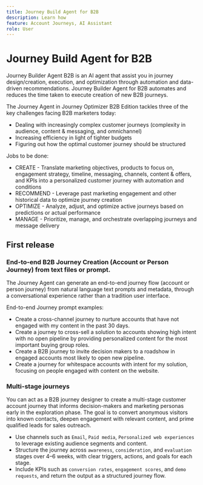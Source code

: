```yaml
---
title: Journey Build Agent for B2B
description: Learn how 
feature: Account Journeys, AI Assistant
role: User
---
```

# Journey Build Agent for B2B

Journey Builder Agent B2B is an AI agent that assist you in journey design/creation, execution, and optimization through automation and data-driven recommendations. Journey Builder Agent for B2B automates and reduces the time taken to execute creation of new B2B journeys.

The Journey Agent in Journey Optimizer B2B Edition tackles three of the key challenges facing B2B marketers today:

* Dealing with increasingly complex customer journeys (complexity in audience, content & messaging, and omnichannel)
* Increasing efficiency in light of tighter budgets
* Figuring out how the optimal customer journey should be structured

Jobs to be done:

* CREATE - Translate marketing objectives, products to focus on, engagement strategy, timeline, messaging, channels, content & offers, and KPIs into a personalized customer journey with automation and conditions
* RECOMMEND - Leverage past marketing engagement and other historical data to optimize journey creation
* OPTIMIZE - Analyze, adjust, and optimize active journeys based on predictions or actual performance
* MANAGE - Prioritize, manage, and orchestrate overlapping journeys and message delivery

## First release

### End-to-end B2B Journey Creation (Account or Person Journey) from text files or prompt.

The Journey Agent can generate an end-to-end journey flow (account or person journey) from natural language text prompts and metadata, through a conversational experience rather than a tradition user interface.

End-to-end Journey prompt examples:

* Create a cross-channel journey to nurture accounts that have not engaged with my content in the past 30 days.
* Create a journey to cross-sell a solution to accounts showing high intent with no open pipeline by providing personalized content for the most important buying group roles.
* Create a B2B journey to invite decision makers to a roadshow in engaged accounts most likely to open new pipeline.
* Create a journey for whitespace accounts with intent for my solution, focusing on people engaged with content on the website.

### Multi-stage journeys

You can act as a B2B journey designer to create a multi-stage customer account journey that informs decision-makers and marketing personas early in the exploration phase.
The goal is to convert anonymous visitors into known contacts, deepen engagement with relevant content, and prime qualified leads for sales outreach.

* Use channels such as `Email`, `Paid media`, `Personalized web experiences` to leverage existing audience segments and content.
* Structure the journey across `awareness`, `consideration`, and `evaluation` stages over 4–6 weeks, with clear triggers, actions, and goals for each stage.
* Include KPIs such as `conversion rates`, `engagement scores`, and `demo requests`, and return the output as a structured journey flow.
